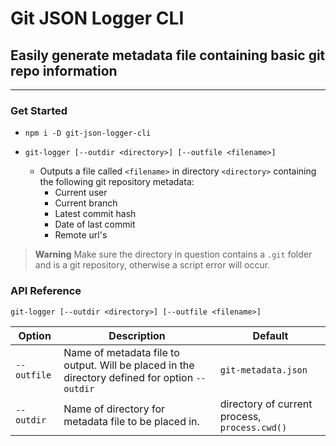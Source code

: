 # Git JSON Logger CLI

## Easily generate metadata file containing basic git repo information
---

### Get Started
- `npm i -D git-json-logger-cli`

- `git-logger [--outdir <directory>] [--outfile <filename>]`
    - Outputs a file called `<filename>` in directory `<directory>` containing the following git repository metadata:
        - Current user
        - Current branch
        - Latest commit hash
        - Date of last commit
        - Remote url's

> **Warning**
Make sure the directory in question contains a `.git` folder and is a git repository, otherwise a script error will occur.

### API Reference

```
git-logger [--outdir <directory>] [--outfile <filename>]
```

Option | Description | Default
------ | ----------- | ------- 
`--outfile` | Name of metadata file to output. Will be placed in the directory defined for option `--outdir` | `git-metadata.json`
`--outdir` | Name of directory for metadata file to be placed in. | directory of current process, `process.cwd()`
